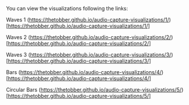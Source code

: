 You can view the visualizations following the links:

Waves 1
(https://thetobber.github.io/audio-capture-visualizations/1/)[https://thetobber.github.io/audio-capture-visualizations/1/]

Waves 2
(https://thetobber.github.io/audio-capture-visualizations/2/)[https://thetobber.github.io/audio-capture-visualizations/2/]

Waves 3
(https://thetobber.github.io/audio-capture-visualizations/3/)[https://thetobber.github.io/audio-capture-visualizations/3/]

Bars
(https://thetobber.github.io/audio-capture-visualizations/4/)[https://thetobber.github.io/audio-capture-visualizations/4/]

Circular Bars
(https://thetobber.github.io/audio-capture-visualizations/5/)[https://thetobber.github.io/audio-capture-visualizations/5/]
